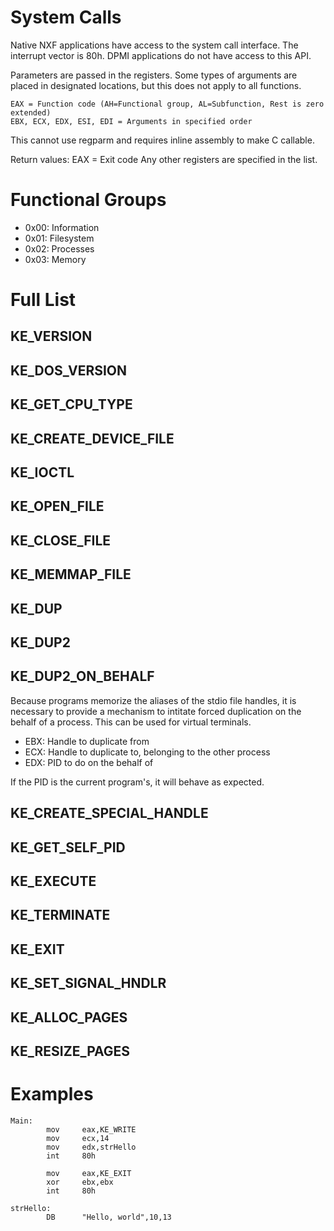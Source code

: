 # System Calls

Native NXF applications have access to the system call interface. The interrupt vector is 80h. DPMI applications do not have access to this API.

Parameters are passed in the registers. Some types of arguments are placed in designated locations, but this does not apply to all functions.
```
EAX = Function code (AH=Functional group, AL=Subfunction, Rest is zero extended)
EBX, ECX, EDX, ESI, EDI = Arguments in specified order
```
This cannot use regparm and requires inline assembly to make C callable.

Return values:
EAX = Exit code
Any other registers are specified in the list.

# Functional Groups

* 0x00: Information
* 0x01: Filesystem
* 0x02: Processes
* 0x03: Memory

# Full List

## KE_VERSION
## KE_DOS_VERSION
## KE_GET_CPU_TYPE

## KE_CREATE_DEVICE_FILE
## KE_IOCTL

## KE_OPEN_FILE
## KE_CLOSE_FILE

## KE_MEMMAP_FILE

## KE_DUP
## KE_DUP2

## KE_DUP2_ON_BEHALF

Because programs memorize the aliases of the stdio file handles, it is necessary to provide a mechanism to intitate forced duplication on the behalf of a process. This can be used for virtual terminals.

* EBX: Handle to duplicate from
* ECX: Handle to duplicate to, belonging to the other process
* EDX: PID to do on the behalf of

If the PID is the current program's, it will behave as expected.

## KE_CREATE_SPECIAL_HANDLE

## KE_GET_SELF_PID
## KE_EXECUTE
## KE_TERMINATE
## KE_EXIT
## KE_SET_SIGNAL_HNDLR

## KE_ALLOC_PAGES
## KE_RESIZE_PAGES

# Examples

```
Main:
        mov     eax,KE_WRITE
        mov     ecx,14
        mov     edx,strHello
        int     80h

        mov     eax,KE_EXIT
        xor     ebx,ebx
        int     80h

strHello:
        DB      "Hello, world",10,13
```

